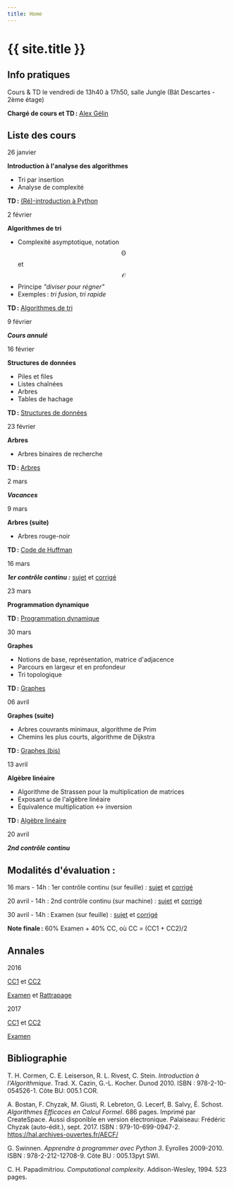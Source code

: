 ```yaml
---
title: Home
---
```


# {{ site.title }}



## Info pratiques

Cours & TD le vendredi de 13h40 à 17h50, salle Jungle (Bât Descartes - 2ème étage)

**Chargé de cours et TD :** [Alex Gélin](https://alexgelin.github.io/)



## Liste des cours

26 janvier

**Introduction à l'analyse des algorithmes**
   - Tri par insertion
   - Analyse de complexité

**TD :** [(Ré)-introduction à Python](tds/intro-python)



2 février

**Algorithmes de tri**
   - Complexité asymptotique, notation $$\mathcal{\Theta}$$ et $$\mathcal{O}$$
   - Principe *"diviser pour régner"*
   - Exemples : *tri fusion*, *tri rapide*

**TD :** [Algorithmes de tri](tds/tris)



9 février

***Cours annulé***



16 février

**Structures de données**
   - Piles et files
   - Listes chaînées
   - Arbres
   - Tables de hachage
	
**TD :** [Structures de données](tds/structures-donnees)



23 février

**Arbres**
   - Arbres binaires de recherche

**TD :** [Arbres](tds/classes-arbres)



2 mars

***Vacances***



9 mars

**Arbres (suite)**
   - Arbres rouge-noir

**TD :** [Code de Huffman](tds/huffman)



16 mars

***1er contrôle continu :***
[sujet](annales/2018-CC1.pdf) et 
[corrigé](annales/2018-CC1c.pdf)



23 mars

**Programmation dynamique**

**TD :** [Programmation dynamique](tds/prog-dynamique)



30 mars

**Graphes**
   - Notions de base, représentation, matrice d'adjacence
   - Parcours en largeur et en profondeur
   - Tri topologique

**TD :** [Graphes](tds/graphes)



06 avril

**Graphes (suite)**
   - Arbres couvrants minimaux, algorithme de Prim
   - Chemins les plus courts, algorithme de Dijkstra

**TD :** [Graphes (bis)](tds/graphes2)



13 avril

**Algèbre linéaire**
   - Algorithme de Strassen pour la multiplication de matrices
   - Exposant ω de l'algèbre linéaire
   - Équivalence multiplication ↔ inversion

**TD :** [Algèbre linéaire](tds/linalg)



20 avril

***2nd contrôle continu***





## Modalités d'évaluation :

16 mars - 14h : 1er contrôle continu (sur feuille) : 
[sujet](annales/2018-CC1.pdf) et 
[corrigé](annales/2018-CC1c.pdf)

20 avril - 14h : 2nd contrôle continu (sur machine) :
[sujet](annales/2018-CC2.pdf) et 
[corrigé](annales/2018-CC2.ipynb)

30 avril - 14h : Examen (sur feuille) : 
[sujet](annales/2018-Exam.pdf) et 
[corrigé](annales/2018-Cor.pdf)

**Note finale :** 60% Examen + 40% CC, où CC = (CC1 + CC2)/2





## Annales

2016

 [CC1](annales/2016-cc1.pdf) et 
 [CC2](annales/2016-cc2)

 [Examen](annales/2016-exam) et 
 [Rattrapage](annales/2016-exam-2)
 
2017

 [CC1](annales/2017-cc1.pdf) et 
 [CC2](annales/2017-cc2.pdf)

 [Examen](annales/2017-exam.pdf)
 




## Bibliographie

T. H. Cormen, C. E. Leiserson, R. L. Rivest, C. Stein.
*Introduction à l'Algorithmique*.
Trad. X. Cazin, G.-L. Kocher. Dunod 2010.
ISBN : 978-2-10-054526-1. Côte BU: 005.1 COR.

A. Bostan, F. Chyzak, M. Giusti, R. Lebreton, G. Lecerf, B. Salvy, É. Schost.
*Algorithmes Efficaces en Calcul Formel*.
686 pages. Imprimé par CreateSpace. Aussi disponible en version électronique.
Palaiseau: Frédéric Chyzak (auto-édit.), sept. 2017.
ISBN : 979-10-699-0947-2. <https://hal.archives-ouvertes.fr/AECF/>

G. Swinnen.
*Apprendre à programmer avec Python 3*.
Eyrolles 2009-2010.
ISBN : 978-2-212-12708-9. Côte BU : 005.13pyt SWI.

C. H. Papadimitriou.
*Computational complexity*.
Addison-Wesley, 1994. 523 pages.
